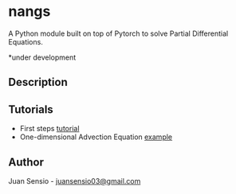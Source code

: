 # nangs

A Python module built on top of Pytorch to solve Partial Differential Equations.

*under development

## Description

## Tutorials

- First steps [tutorial](./tutorials/tutorial.ipynb)
- One-dimensional Advection Equation [example](./tutorials/adv1d.ipynb)

## Author

Juan Sensio - juansensio03@gmail.com

